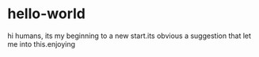 # hello-world
hi humans,
its my beginning to a new start.its obvious a suggestion that let me into this.enjoying
